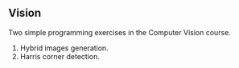 ## Vision
Two simple programming exercises in the Computer Vision course.
1. Hybrid images generation.
2. Harris corner detection.

